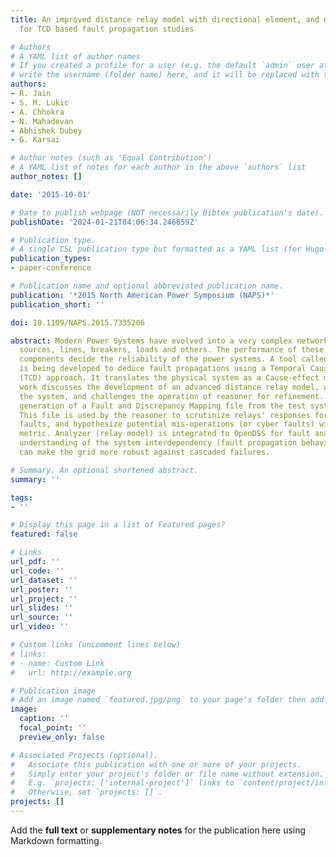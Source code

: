 ```yaml
---
title: An improved distance relay model with directional element, and memory polarization
  for TCD based fault propagation studies

# Authors
# A YAML list of author names
# If you created a profile for a user (e.g. the default `admin` user at `content/authors/admin/`), 
# write the username (folder name) here, and it will be replaced with their full name and linked to their profile.
authors:
- R. Jain
- S. M. Lukic
- A. Chhokra
- N. Mahadevan
- Abhishek Dubey
- G. Karsai

# Author notes (such as 'Equal Contribution')
# A YAML list of notes for each author in the above `authors` list
author_notes: []

date: '2015-10-01'

# Date to publish webpage (NOT necessarily Bibtex publication's date).
publishDate: '2024-01-21T04:06:34.246859Z'

# Publication type.
# A single CSL publication type but formatted as a YAML list (for Hugo requirements).
publication_types:
- paper-conference

# Publication name and optional abbreviated publication name.
publication: '*2015 North American Power Symposium (NAPS)*'
publication_short: ''

doi: 10.1109/NAPS.2015.7335206

abstract: Modern Power Systems have evolved into a very complex network of multiple
  sources, lines, breakers, loads and others. The performance of these interdependent
  components decide the reliability of the power systems. A tool called “Reasoner”
  is being developed to deduce fault propagations using a Temporal Causal Diagram
  (TCD) approach. It translates the physical system as a Cause-effect model. This
  work discusses the development of an advanced distance relay model, which monitors
  the system, and challenges the operation of reasoner for refinement. Process of
  generation of a Fault and Discrepancy Mapping file from the test system is presented.
  This file is used by the reasoner to scrutinize relays' responses for active system
  faults, and hypothesize potential mis-operations (or cyber faults) with a confidence
  metric. Analyzer (relay model) is integrated to OpenDSS for fault analysis. The
  understanding of the system interdependency (fault propagation behavior) using reasoner
  can make the grid more robust against cascaded failures.

# Summary. An optional shortened abstract.
summary: ''

tags:
- ''

# Display this page in a list of Featured pages?
featured: false

# Links
url_pdf: ''
url_code: ''
url_dataset: ''
url_poster: ''
url_project: ''
url_slides: ''
url_source: ''
url_video: ''

# Custom links (uncomment lines below)
# links:
# - name: Custom Link
#   url: http://example.org

# Publication image
# Add an image named `featured.jpg/png` to your page's folder then add a caption below.
image:
  caption: ''
  focal_point: ''
  preview_only: false

# Associated Projects (optional).
#   Associate this publication with one or more of your projects.
#   Simply enter your project's folder or file name without extension.
#   E.g. `projects: ['internal-project']` links to `content/project/internal-project/index.md`.
#   Otherwise, set `projects: []`.
projects: []
---
```


Add the **full text** or **supplementary notes** for the publication here using Markdown formatting.
